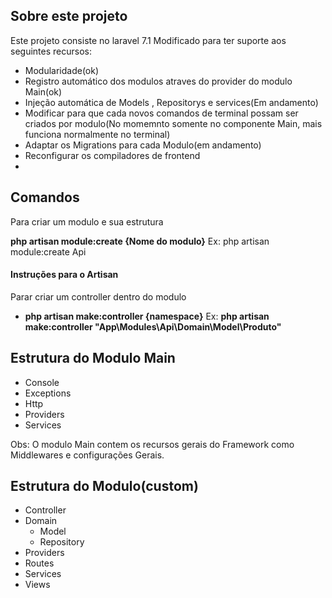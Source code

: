 ## Sobre este projeto

Este projeto consiste no laravel 7.1 Modificado para ter suporte aos seguintes recursos:

- Modularidade(ok)
- Registro automático dos modulos atraves do provider do modulo Main(ok)
- Injeção automática de Models , Repositorys e services(Em andamento)
- Modificar para que cada novos comandos de terminal possam ser criados por modulo(No momemnto somente no componente Main, mais funciona normalmente no terminal)
- Adaptar os Migrations para cada Modulo(em andamento)
- Reconfigurar os compiladores de frontend
- 

## Comandos

Para criar um modulo e sua estrutura 

**php artisan module:create {Nome do modulo}**
Ex: php artisan module:create Api

#### Instruções para o Artisan

Parar criar um controller dentro do modulo
- **php artisan make:controller {namespace}**
Ex: **php artisan make:controller "App\Modules\Api\Domain\Model\Produto"**


## Estrutura do Modulo Main
- Console
- Exceptions
- Http
- Providers
- Services

Obs: O modulo Main contem os recursos gerais do Framework como Middlewares e 
configurações Gerais.

## Estrutura do Modulo(custom)
- Controller
- Domain
    - Model
    - Repository
- Providers
- Routes
- Services
- Views

